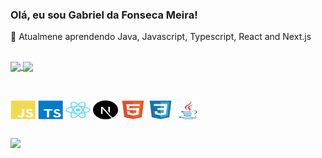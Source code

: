 ### Olá, eu sou Gabriel da Fonseca Meira!
🌱 Atualmene aprendendo Java, Javascript, Typescript, React and Next.js 


##

<a href="https://github.com/GabrielFMeira/github-readme-stats">
  <img height=176 align="center" src="https://github-readme-stats.vercel.app/api?username=GabrielFMeira&show_icons=true&theme=tokyonight" />
</a>
<a href="https://github.com/GabrielFMeira/convoychat">
  <img height=176 align="center" src="https://github-readme-stats.vercel.app/api/top-langs?username=GabrielFMeira&layout=compact&langs_count=8&card_width=320&show_icons=true&theme=tokyonight" />
</a>

##

<div style="display: inline_block"><br>
  <img align="center" alt="Gabriel-Js" height="30" width="40" src="https://raw.githubusercontent.com/devicons/devicon/master/icons/javascript/javascript-plain.svg">
  <img align="center" alt="Gabriel-Ts" height="30" width="40" src="https://raw.githubusercontent.com/devicons/devicon/master/icons/typescript/typescript-plain.svg">
  <img align="center" alt="Gabriel-React" height="30" width="40" src="https://raw.githubusercontent.com/devicons/devicon/master/icons/react/react-original.svg">
  <img align="center" alt="Gabriel-Next" height="30" width="40" src="https://raw.githubusercontent.com/devicons/devicon/master/icons/nextjs/nextjs-original.svg">
  <img align="center" alt="Rafa-HTML" height="30" width="40" src="https://raw.githubusercontent.com/devicons/devicon/master/icons/html5/html5-original.svg">
  <img align="center" alt="Rafa-CSS" height="30" width="40" src="https://raw.githubusercontent.com/devicons/devicon/master/icons/css3/css3-original.svg">
  <img align="center" alt="Rafa-Java" height="30" width="40" src="https://raw.githubusercontent.com/devicons/devicon/master/icons/java/java-original.svg">
</div>

##

<a href="https://www.linkedin.com/in/gabriel-da-fonseca-meira-1a1a5a26b/" target="_blank"><img src="https://img.shields.io/badge/-LinkedIn-%230077B5?style=for-the-badge&logo=linkedin&logoColor=white" target="_blank"></a>
